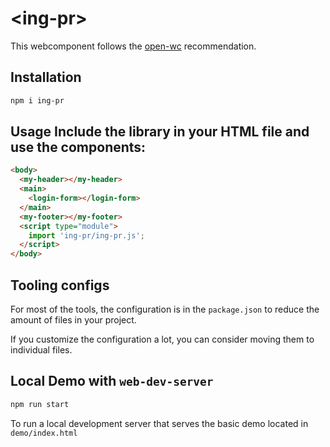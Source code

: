 # \<ing-pr>

This webcomponent follows the [open-wc](https://github.com/open-wc/open-wc) recommendation.

## Installation

```bash
npm i ing-pr
```

## Usage Include the library in your HTML file and use the components:

```html
<body>
  <my-header></my-header>
  <main>
    <login-form></login-form>
  </main>
  <my-footer></my-footer>
  <script type="module">
    import 'ing-pr/ing-pr.js';
  </script>
</body>
```



## Tooling configs

For most of the tools, the configuration is in the `package.json` to reduce the amount of files in your project.

If you customize the configuration a lot, you can consider moving them to individual files.

## Local Demo with `web-dev-server`

```bash
npm run start
```

To run a local development server that serves the basic demo located in `demo/index.html`

